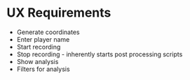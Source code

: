 # UX Requirements

- Generate coordinates
- Enter player name
- Start recording
- Stop recording - inherently starts post processing scripts
- Show analysis
- Filters for analysis
